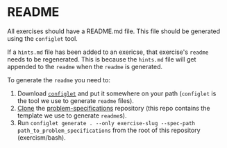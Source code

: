 # README 

All exercises should have a README.md file. This file should be generated using the `configlet` tool.

If a `hints.md` file has been added to an exericse, that exercise's `readme` needs to be regenerated. This is because the `hints.md` file will get appended to the `readme` when the `readme` is generated.

To generate the `readme` you need to:

1. Download [`configlet`](https://github.com/exercism/configlet/releases) and put it somewhere on your path (`configlet` is the tool we use to generate `readme` files).
2. [Clone](https://help.github.com/articles/cloning-a-repository/) the [problem-specifications](https://github.com/exercism/problem-specifications) repository (this repo contains the template we use to generate `readme`s).
3. Run `configlet generate . --only exercise-slug --spec-path path_to_problem_specifications` from the root of this repository (exercism/bash).
